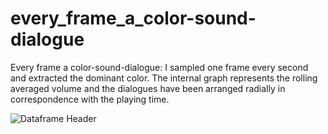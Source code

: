 # every_frame_a_color-sound-dialogue

Every frame a color-sound-dialogue: I sampled one frame every second and extracted the dominant color. 
The internal graph represents the rolling averaged volume and the dialogues have been arranged radially in correspondence with the playing time.

![Dataframe Header](output/Mad_Max_Fury_Road_260dpi.png)
